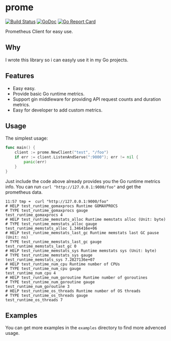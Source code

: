 # prome

[![Build Status](https://www.travis-ci.org/alfred-zhong/prome.svg?branch=master)](https://www.travis-ci.org/alfred-zhong/prome) [![GoDoc](https://godoc.org/github.com/alfred-zhong/prome?status.svg)](https://pkg.go.dev/github.com/alfred-zhong/prome) [![Go Report Card](https://goreportcard.com/badge/github.com/alfred-zhong/prome)](https://goreportcard.com/report/github.com/alfred-zhong/prome)

Prometheus Client for easy use.

## Why

I wrote this library so i can easyly use it in my Go projects.

## Features

* Easy easy.
* Provide basic Go runtime metrics.
* Support gin middleware for providing API request counts and duration metrics.
* Easy for developer to add custom metrics.

## Usage

The simplest usage:

```go
func main() {
	client := prome.NewClient("test", "/foo")
	if err := client.ListenAndServe(":9000"); err != nil {
		panic(err)
	}
}
```

Just include the code above already provides you the Go runtime metrics info. You can run `curl "http://127.0.0.1:9000/foo"` and get the prometheus data.

```
11:57 tmp ➜  curl "http://127.0.0.1:9000/foo"
# HELP test_runtime_gomaxprocs Runtime GOMAXPROCS
# TYPE test_runtime_gomaxprocs gauge
test_runtime_gomaxprocs 4
# HELP test_runtime_memstats_alloc Runtime memstats alloc (Unit: byte)
# TYPE test_runtime_memstats_alloc gauge
test_runtime_memstats_alloc 1.346416e+06
# HELP test_runtime_memstats_last_gc Runtime memstats last GC pause (Unit: ns)
# TYPE test_runtime_memstats_last_gc gauge
test_runtime_memstats_last_gc 0
# HELP test_runtime_memstats_sys Runtime memstats sys (Unit: byte)
# TYPE test_runtime_memstats_sys gauge
test_runtime_memstats_sys 7.2827136e+07
# HELP test_runtime_num_cpu Runtime number of CPUs
# TYPE test_runtime_num_cpu gauge
test_runtime_num_cpu 4
# HELP test_runtime_num_goroutine Runtime number of goroutines
# TYPE test_runtime_num_goroutine gauge
test_runtime_num_goroutine 3
# HELP test_runtime_os_threads Runtime number of OS threads
# TYPE test_runtime_os_threads gauge
test_runtime_os_threads 7
```

## Examples

You can get more examples in the `examples` directory to find more advenced usage.

